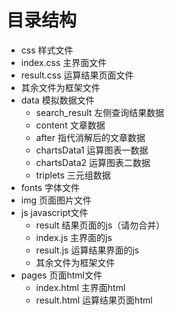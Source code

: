 # 目录结构
- css 样式文件
 - index.css 主界面文件
 - result.css 运算结果页面文件
 - 其余文件为框架文件
- data 模拟数据文件
    - search_result 左侧查询结果数据
    - content 文章数据
    - after 指代消解后的文章数据
    - chartsData1 运算图表一数据
    - chartsData2 运算图表二数据
    - triplets 三元组数据
- fonts 字体文件
- img 页面图片文件
- js javascript文件
    - result 结果页面的js（请勿合并）
    - index.js 主界面的js
    - result.js 运算结果界面的js
    - 其余文件为框架文件
- pages 页面html文件
    - index.html 主界面html
    - result.html 运算结果页面html
